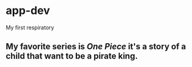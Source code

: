 # app-dev
My first respiratory
## My favorite series is *One Piece* it's a story of a child that want to be a pirate king. 
